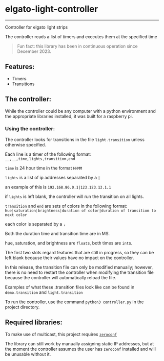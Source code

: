 # elgato-light-controller

---

Controller for elgato light strips

The controller reads a list of timers and executes them at the specified time

> Fun fact: this library has been in continuous operation since December 2023.

## Features:

- Timers
- Transitions

## The controller:

While the controller could be any computer with a python environment and the appropriate libraries installed,
it was built for a raspberry pi.

### Using the controller:

The controller looks for transitions in the file `light.transition` unless otherwise specified.

Each line is a timer of the following format: `__,__,time,lights,transition,end`

`time` is 24 hour time in the format `HHMM`

`lights` is a list of ip addresses separated by a `|`

an example of this is `192.168.86.0.1|123.123.13.1.1`

if `lights` is left blank, the controller will run the transition on all lights.

`transition` and `end` are sets of colors in the following format: `hue|saturation|brightness|duration of color|duration of transition to next color`

each color is separated by a `;`

Both the duration time and transition time are in MS.

hue, saturation, and brightness are `float`s, both times are `int`s.

The first two slots regard features that are still in progress, so they can be left blank because their values have no impact on the controller.

In this release, the transition file can only be modified manually; however, there is no need to restart the controller when modifying the transition file because the controller will automatically reload the file.

Examples of what these .transition files look like can be found in `demo.transition` and `light.transition`

To run the controller, use the command `python3 controller.py` in the project directory.

## Required libraries:

To make use of multicast, this project requires [`zeroconf`](https://python-zeroconf.readthedocs.io/en/latest/index.html)

The library can still work by manually assigning static IP addresses, but at the moment the controller assumes the user has `zeroconf` installed and will be unusable without it.
